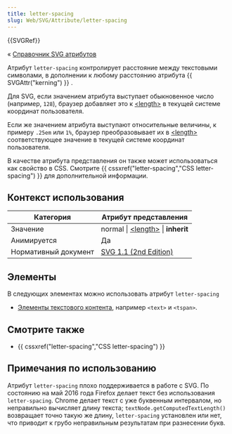 ```yaml
---
title: letter-spacing
slug: Web/SVG/Attribute/letter-spacing
---
```


{{SVGRef}}

« [Справочник SVG атрибутов](/ru/docs/Web/SVG/Attribute)

Атрибут `letter-spacing` контролирует расстояние между текстовыми символами, в дополнении к любому расстоянию атрибута {{ SVGAttr("kerning") }} .

Для SVG, если значением атрибута выступает обыкновенное число (например, `128`), браузер добавляет это к [\<length>](/en-US/SVG/Content_type#length) в текущей системе координат пользователя.

Если же значением атрибута выступают относительные величины, к примеру `.25em` или `1%`, браузер преобразовывает их в [\<length>](/en-US/SVG/Content_type#length) соответствующее значение в текущей системе координат пользователя.

В качестве атрибута представления он также может использоваться как свойство в CSS. Смотрите {{ cssxref("letter-spacing","CSS letter-spacing") }} для дополнительной информации.

## Контекст использования

| Категория            | Атрибут представления                                                               |
| -------------------- | ----------------------------------------------------------------------------------- |
| Значение             | normal \| [\<length>](/en-US/SVG/Content_type#length) \| **inherit**                   |
| Анимируется          | Да                                                                                  |
| Нормативный документ | [SVG 1.1 (2nd Edition)](https://www.w3.org/TR/SVG11/text.html#LetterSpacingProperty) |

## Элементы

В следующих элементах можно использовать атрибут `letter-spacing`

- [Элементы текстового контента](/en-US/SVG/Element#text_content_elements), например `<text>` и `<tspan>`.

## Смотрите также

- {{ cssxref("letter-spacing","CSS letter-spacing") }}

## Примечания по использованию

Атрибут `letter-spacing` плохо поддерживается в работе с SVG. По состоянию на май 2016 года Firefox делает текст без использования `letter-spacing`. Chrome делает текст с уже буквенным интервалом, но неправильно вычисляет длину текста; `textNode.getComputedTextLength()` возвращает точно такую же длину, `letter-spacing` установлен или нет, что приводит к грубо неправильным результатам при разнесении букв.
